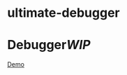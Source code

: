 # ultimate-debugger

<h1>Debugger<i>WIP</i></h1>

<a href="https://rawgit.com/shishirarora3/ultimate-debugger/master/index.html" target="_blank">Demo</a>
